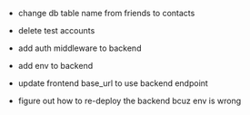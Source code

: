 - change db table name from friends to contacts
- delete test accounts
- add auth middleware to backend

- add env to backend
- update frontend base_url to use backend endpoint

- figure out how to re-deploy the backend bcuz env is wrong
